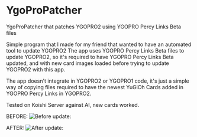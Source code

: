 # YgoProPatcher
YgoProPatcher that patches YGOPRO2 using YGOPRO Percy Links Beta files

Simple program that I made for my friend that wanted to have an automated tool to update YGOPRO2
The app uses YGOPRO Percy Links Beta files to update YGOPRO2,
so it's required to have YGOPRO Percy Links Beta updated, and with new card images loaded before trying to update YGOPRO2 with this app.

The app doesn't integrate in YGOPRO2 or YGOPRO1 code, it's just a simple way of copying files required to have the newest YuGiOh Cards
added in YGOPRO Percy Links in YGOPRO2.

Tested on Koishi Server against AI, new cards worked.

BEFORE:
![Before update:](https://i.imgur.com/F3aS3Ty.jpg)

AFTER:
![After update:](https://i.imgur.com/BTOaBbr.jpg)

